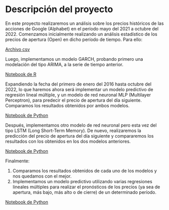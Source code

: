 # Descripción del proyecto

En este proyecto realizaremos un análisis sobre los precios históricos de las acciones de Google (Alphabet) en el período mayo del 2021 a octubre del 2022. Comenzamos inicialmente realizando un análisis estadístico de los precios de apertura (Open) en dicho período de tiempo. Para ello:

[Archivo csv](df_goog.csv)

Luego, implementamos un modelo GARCH, probando primero una modelación del tipo ARIMA, a la serie de tiempo anterior.

[Notebook de R](https://luisapaez.github.io/Proyectos_AnalisisDatos/AccionesGoogle/Notebook_pagina.html)

Expandiendo la fecha del primero de enero del 2016 hasta octubre del 2022, lo que haremos ahora será implementar un modelo predictivo de regresión lineal múltiple, y un modelo de red neuronal MLP (Multilayer Perceptron), para predecir el precio de apertura del día siguiente. Comparamos los resultados obtenidos por ambos modelos. 

[Notebook de Python](https://github.com/LuisApaez/Proyectos_AnalisisDatos/blob/main/AccionesGoogle/Prediccion1.ipynb)

Después, implementamos otro modelo de red neuronal pero esta vez del tipo LSTM (Long Short-Term Memory). De nuevo, realizaremos la predicción del precio de apertura del día siguiente y compararemos los resultados con los obtenidos en los dos modelos anteriores.

[Notebook de Python](https://luisapaez.github.io/Proyectos_AnalisisDatos/AccionesGoogle/Prediccion2_LSTM.html)

Finalmente:

1. Comparamos los resultados obtenidos de cada uno de los modelos y nos quedamos con el mejor.
2. Implementamos un modelo predictivo utilizando varias regresiones lineales múltiples para realizar el pronósticos de los precios (ya sea de apertura, más bajo, más alto o de cierre) de un determinado período.

[Notebook de Python](https://github.com/LuisApaez/Proyectos_AnalisisDatos/blob/main/AccionesGoogle/Predicci%C3%B3n3.ipynb)
